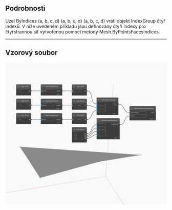## Podrobnosti
Uzel ByIndices (a, b, c, d) (a, b, c, d) (a, b, c, d) vrátí objekt IndexGroup čtyř indexů. V níže uvedeném příkladu jsou definovány čtyři indexy pro čtyřstrannou síť vytvořenou pomocí metody Mesh.ByPointsFacesIndices.
___
## Vzorový soubor

![ByIndices (a, b, c, d)](./Autodesk.DesignScript.Geometry.IndexGroup.ByIndices(a,%20b,%20c,%20d)_img.jpg)

